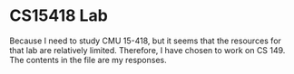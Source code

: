 # CS15418 Lab
Because I need to study CMU 15-418, but it seems that the resources for that lab are relatively limited. Therefore, I have chosen to work on CS 149. The contents in the file are my responses.
